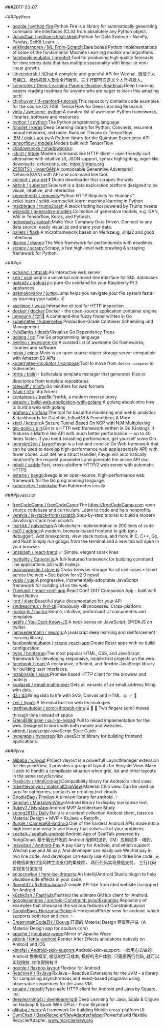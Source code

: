 ###2017-03-07

####python
* [google / python-fire](https://github.com/google/python-fire):Python Fire is a library for automatically generating command line interfaces (CLIs) from absolutely any Python object.
* [JulianGaal / python-cheat-sheet](https://github.com/JulianGaal/python-cheat-sheet):Python for Data Science - NumPy, Pandas, SciKit Learn ...
* [eriklindernoren / ML-From-Scratch](https://github.com/eriklindernoren/ML-From-Scratch):Bare bones Python implementations of some of the fundamental Machine Learning models and algorithms.
* [facebookincubator / prophet](https://github.com/facebookincubator/prophet):Tool for producing high quality forecasts for time series data that has multiple seasonality with linear or non-linear growth.
* [littlecodersh / ItChat](https://github.com/littlecodersh/ItChat):A complete and graceful API for Wechat. 微信个人号接口、微信机器人及命令行微信，三十行即可自定义个人号机器人。
* [songrotek / Deep-Learning-Papers-Reading-Roadmap](https://github.com/songrotek/Deep-Learning-Papers-Reading-Roadmap):Deep Learning papers reading roadmap for anyone who are eager to learn this amazing tech!
* [chiphuyen / tf-stanford-tutorials](https://github.com/chiphuyen/tf-stanford-tutorials):This repository contains code examples for the course CS 20SI: TensorFlow for Deep Learning Research.
* [vinta / awesome-python](https://github.com/vinta/awesome-python):A curated list of awesome Python frameworks, libraries, software and resources
* [python / cpython](https://github.com/python/cpython):The Python programming language
* [fchollet / keras](https://github.com/fchollet/keras):Deep Learning library for Python. Convnets, recurrent neural networks, and more. Runs on Theano or TensorFlow.
* [IBM / qiskit-api-py](https://github.com/IBM/qiskit-api-py):A Python library for the Quantum Experience API
* [tensorflow / models](https://github.com/tensorflow/models):Models built with TensorFlow
* [shadowsocks / shadowsocks](https://github.com/shadowsocks/shadowsocks):
* [jkbrzt / httpie](https://github.com/jkbrzt/httpie):Modern command line HTTP client – user-friendly curl alternative with intuitive UI, JSON support, syntax highlighting, wget-like downloads, extensions, etc. https://httpie.org
* [255BITS / HyperGAN](https://github.com/255BITS/HyperGAN):A composable Generative Adversarial Network(GAN) with API and command line tool.
* [soimort / you-get](https://github.com/soimort/you-get):⏬ Dumb downloader that scrapes the web
* [airbnb / superset](https://github.com/airbnb/superset):Superset is a data exploration platform designed to be visual, intuitive, and interactive
* [kennethreitz / requests](https://github.com/kennethreitz/requests):Python HTTP Requests for Humans™
* [scikit-learn / scikit-learn](https://github.com/scikit-learn/scikit-learn):scikit-learn: machine learning in Python
* [maxbbraun / trump2cash](https://github.com/maxbbraun/trump2cash):A stock trading bot powered by Trump tweets
* [wiseodd / generative-models](https://github.com/wiseodd/generative-models):Collection of generative models, e.g. GAN, VAE in Tensorflow, Keras, and Pytorch.
* [getredash / redash](https://github.com/getredash/redash):Make Your Company Data Driven. Connect to any data source, easily visualize and share your data.
* [pallets / flask](https://github.com/pallets/flask):A microframework based on Werkzeug, Jinja2 and good intentions
* [django / django](https://github.com/django/django):The Web framework for perfectionists with deadlines.
* [scrapy / scrapy](https://github.com/scrapy/scrapy):Scrapy, a fast high-level web crawling & scraping framework for Python.

####go
* [gchaincl / httplab](https://github.com/gchaincl/httplab):An interactive web server
* [knq / usql](https://github.com/knq/usql):usql is a universal command-line interface for SQL databases
* [gokrazy / gokrazy](https://github.com/gokrazy/gokrazy):a pure-Go userland for your Raspberry Pi 3 appliances
* [gsamokovarov / jump](https://github.com/gsamokovarov/jump):Jump helps you navigate your file system faster by learning your habits. ✌️
* [asciimoo / wuzz](https://github.com/asciimoo/wuzz):Interactive cli tool for HTTP inspection
* [docker / docker](https://github.com/docker/docker):Docker - the open-source application container engine
* [junegunn / fzf](https://github.com/junegunn/fzf):🌸 A command-line fuzzy finder written in Go
* [kubernetes / kubernetes](https://github.com/kubernetes/kubernetes):Production-Grade Container Scheduling and Management
* [KyleBanks / depth](https://github.com/KyleBanks/depth):Visualize Go Dependency Trees
* [golang / go](https://github.com/golang/go):The Go programming language
* [avelino / awesome-go](https://github.com/avelino/awesome-go):A curated list of awesome Go frameworks, libraries and software
* [minio / minio](https://github.com/minio/minio):Minio is an open source object storage server compatible with Amazon S3 APIs
* [kubernetes-incubator / kompose](https://github.com/kubernetes-incubator/kompose):Tool to move from `docker-compose` to Kubernetes
* [tmrts / boilr](https://github.com/tmrts/boilr):⚡️ boilerplate template manager that generates files or directories from template repositories
* [tdewolff / minify](https://github.com/tdewolff/minify):Go minifiers for web formats
* [fstab / h2c](https://github.com/fstab/h2c):http2client
* [containous / traefik](https://github.com/containous/traefik):Træfɪk, a modern reverse proxy
* [astaxie / build-web-application-with-golang](https://github.com/astaxie/build-web-application-with-golang):A golang ebook intro how to build a web with golang
* [grafana / grafana](https://github.com/grafana/grafana):The tool for beautiful monitoring and metric analytics & dashboards for Graphite, InfluxDB & Prometheus & More
* [xtaci / kcptun](https://github.com/xtaci/kcptun):A Secure Tunnel Based On KCP with N:M Multiplexing
* [gin-gonic / gin](https://github.com/gin-gonic/gin):Gin is a HTTP web framework written in Go (Golang). It features a Martini-like API with much better performance -- up to 40 times faster. If you need smashing performance, get yourself some Gin.
* [henrylee2cn / faygo](https://github.com/henrylee2cn/faygo):Faygo is a fast and concise Go Web framework that can be used to develop high-performance web app(especially API) with fewer codes. Just define a struct Handler, Faygo will automatically bind/verify the request parameters and generate the online API doc.
* [mholt / caddy](https://github.com/mholt/caddy):Fast, cross-platform HTTP/2 web server with automatic HTTPS
* [astaxie / beego](https://github.com/astaxie/beego):beego is an open-source, high-performance web framework for the Go programming language.
* [kubernetes / minikube](https://github.com/kubernetes/minikube):Run Kubernetes locally

####javascript
* [freeCodeCamp / freeCodeCamp](https://github.com/freeCodeCamp/freeCodeCamp):The https://freeCodeCamp.com open source codebase and curriculum. Learn to code and help nonprofits.
* [verekia / js-stack-from-scratch](https://github.com/verekia/js-stack-from-scratch):Step-by-step tutorial to build a modern JavaScript stack from scratch.
* [lhartikk / naivechain](https://github.com/lhartikk/naivechain):A blockchain implementation in 200 lines of code
* [cs01 / gdbgui](https://github.com/cs01/gdbgui):A modern, browser-based frontend to gdb (gnu debugger). Add breakpoints, view stack traces, and more in C, C++, Go, and Rust! Simply run gdbgui from the terminal and a new tab will open in your browser.
* [unsplash / react-trend](https://github.com/unsplash/react-trend):📈 Simple, elegant spark lines
* [mattallty / Caporal.js](https://github.com/mattallty/Caporal.js):A full-featured framework for building command line applications (cli) with node.js
* [marcuswestin / store.js](https://github.com/marcuswestin/store.js):Cross-browser storage for all use cases • Used across the web • See below for v2.0 news!
* [vuejs / vue](https://github.com/vuejs/vue):A progressive, incrementally-adoptable JavaScript framework for building UI on the web.
* [Thinkmill / react-conf-app](https://github.com/Thinkmill/react-conf-app):React Conf 2017 Companion App - built with React Native
* [lord / slate](https://github.com/lord/slate):Beautiful static documentation for your API
* [sindresorhus / fkill-cli](https://github.com/sindresorhus/fkill-cli):Fabulously kill processes. Cross-platform.
* [marko-js / marko](https://github.com/marko-js/marko):Simple, intuitive, performant UI components and templates
* [getify / You-Dont-Know-JS](https://github.com/getify/You-Dont-Know-JS):A book series on JavaScript. @YDKJS on twitter.
* [janhuenermann / neurojs](https://github.com/janhuenermann/neurojs):A javascript deep learning and reinforcement learning library.
* [facebookincubator / create-react-app](https://github.com/facebookincubator/create-react-app):Create React apps with no build configuration.
* [twbs / bootstrap](https://github.com/twbs/bootstrap):The most popular HTML, CSS, and JavaScript framework for developing responsive, mobile first projects on the web.
* [facebook / react](https://github.com/facebook/react):A declarative, efficient, and flexible JavaScript library for building user interfaces.
* [mzabriskie / axios](https://github.com/mzabriskie/axios):Promise based HTTP client for the browser and node.js
* [koalazak / email-multiplexer](https://github.com/koalazak/email-multiplexer):Gets all variants of an email address filling with dots.
* [d3 / d3](https://github.com/d3/d3):Bring data to life with SVG, Canvas and HTML. 📊 📈 🎉
* [zeit / hyper](https://github.com/zeit/hyper):A terminal built on web technologies
* [mathieudutour / scroll-through-time](https://github.com/mathieudutour/scroll-through-time):⌛️ 🎩 🐇 Two fingers scroll moves through time instead of space
* [ErlendEllingsen / pull-to-reload](https://github.com/ErlendEllingsen/pull-to-reload):Pull to reload implementation for the web. Designed to work with both mobile and websites.
* [airbnb / javascript](https://github.com/airbnb/javascript):JavaScript Style Guide
* [hyperapp / hyperapp](https://github.com/hyperapp/hyperapp):1kb JavaScript library for building frontend applications.

####java
* [alibaba / vlayout](https://github.com/alibaba/vlayout):Project vlayout is a powerfull LayoutManager extension for RecyclerView, it provides a group of layouts for RecyclerView. Make it able to handle a complicate situation when grid, list and other layouts in the same recyclerview.
* [Pixplicity / HtmlCompat](https://github.com/Pixplicity/HtmlCompat):Compatibility library for Android's Html class.
* [robertlevonyan / materialChipView](https://github.com/robertlevonyan/materialChipView):Material Chip view. Can be used as tags for categories, contacts or creating text clouds
* [GoodieBag / Pinview](https://github.com/GoodieBag/Pinview):A pinview library for android. ✨
* [tiagohm / MarkdownView](https://github.com/tiagohm/MarkdownView):Android library to display markdown text.
* [Rukey7 / MvpApp](https://github.com/Rukey7/MvpApp):Android MVP Architecture Study
* [spring2613 / Daily](https://github.com/spring2613/Daily):Daily is a content collection Android client, base on Material Design + MVP + RxJava + Retrofit .
* [flurgle / CameraKit-Android](https://github.com/flurgle/CameraKit-Android):One of the hardest Android APIs made into a high level and easy to use library that solves all of your problems.
* [sealtalk / sealtalk-android](https://github.com/sealtalk/sealtalk-android):Android App of SealTalk powered by RongCloud. 基于融云开发的 Android 版即时通讯（IM）应用程序 - 嗨豹。
* [mayubao / Android-Pay](https://github.com/mayubao/Android-Pay):A pay libary for Android, and which support Wechat pay and Ali pay. And developer can easily use Wechat pay in two line code. And developer can easily use Ali pay in three line code. 支持微信和支付宝两种主流支付的集成库， 两行代码实现微信支付， 三行代码实现支付宝支付
* [anupcowkur / here-be-dragons](https://github.com/anupcowkur/here-be-dragons):An Intellij/Android Studio plugin to help visualise side effects in your code.
* [florent37 / RxRetroJsoup](https://github.com/florent37/RxRetroJsoup):A simple API-like from html website (scrapper) for Android
* [k0shk0sh / FastHub](https://github.com/k0shk0sh/FastHub):FastHub the ultimate GitHub client for Android.
* [googlesamples / android-ConstraintLayoutExamples](https://github.com/googlesamples/android-ConstraintLayoutExamples):Repository of examples that showcase the various features of ConstraintLayout
* [GoodieBag / HorizontalPicker](https://github.com/GoodieBag/HorizontalPicker):A HorizontalPicker view for android, which supports both text and icon. ✨
* [DreaminginCodeZH / Douya](https://github.com/DreaminginCodeZH/Douya):开源的 Material Design 豆瓣客户端（A Material Design app for douban.com）
* [apache / incubator-weex](https://github.com/apache/incubator-weex):Mirror of Apache Weex
* [airbnb / lottie-android](https://github.com/airbnb/lottie-android):Render After Effects animations natively on Android and iOS
* [ximsfei / Android-skin-support](https://github.com/ximsfei/Android-skin-support):Android-skin-support: 一款用心去做的Android 换肤框架, 极低的学习成本, 极好的用户体验. 只需要两行代码, 就可以实现换肤, 你值得拥有!!!
* [google / flexbox-layout](https://github.com/google/flexbox-layout):Flexbox for Android
* [ReactiveX / RxJava](https://github.com/ReactiveX/RxJava):RxJava – Reactive Extensions for the JVM – a library for composing asynchronous and event-based programs using observable sequences for the Java VM.
* [square / retrofit](https://github.com/square/retrofit):Type-safe HTTP client for Android and Java by Square, Inc.
* [deeplearning4j / deeplearning4j](https://github.com/deeplearning4j/deeplearning4j):Deep Learning for Java, Scala & Clojure on Hadoop & Spark With GPUs - From Skymind
* [alibaba / weex](https://github.com/alibaba/weex):A framework for building Mobile cross-platform UI
* [CymChad / BaseRecyclerViewAdapterHelper](https://github.com/CymChad/BaseRecyclerViewAdapterHelper):Powerful and flexible RecyclerAdapter, www.recyclerview.org
